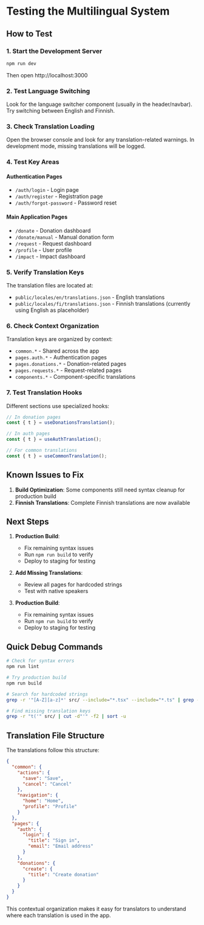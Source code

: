 # Testing the Multilingual System

## How to Test

### 1. Start the Development Server

```bash
npm run dev
```

Then open http://localhost:3000

### 2. Test Language Switching

Look for the language switcher component (usually in the header/navbar). Try switching between English and Finnish.

### 3. Check Translation Loading

Open the browser console and look for any translation-related warnings. In development mode, missing translations will be logged.

### 4. Test Key Areas

#### Authentication Pages

- `/auth/login` - Login page
- `/auth/register` - Registration page
- `/auth/forgot-password` - Password reset

#### Main Application Pages

- `/donate` - Donation dashboard
- `/donate/manual` - Manual donation form
- `/request` - Request dashboard
- `/profile` - User profile
- `/impact` - Impact dashboard

### 5. Verify Translation Keys

The translation files are located at:

- `public/locales/en/translations.json` - English translations
- `public/locales/fi/translations.json` - Finnish translations (currently using English as placeholder)

### 6. Check Context Organization

Translation keys are organized by context:

- `common.*` - Shared across the app
- `pages.auth.*` - Authentication pages
- `pages.donations.*` - Donation-related pages
- `pages.requests.*` - Request-related pages
- `components.*` - Component-specific translations

### 7. Test Translation Hooks

Different sections use specialized hooks:

```javascript
// In donation pages
const { t } = useDonationsTranslation();

// In auth pages
const { t } = useAuthTranslation();

// For common translations
const { t } = useCommonTranslation();
```

## Known Issues to Fix

1. **Build Optimization**: Some components still need syntax cleanup for production build
2. **Finnish Translations**: Complete Finnish translations are now available

## Next Steps

1. **Production Build**:
   - Fix remaining syntax issues
   - Run `npm run build` to verify
   - Deploy to staging for testing

2. **Add Missing Translations**:
   - Review all pages for hardcoded strings
   - Test with native speakers

3. **Production Build**:
   - Fix remaining syntax issues
   - Run `npm run build` to verify
   - Deploy to staging for testing

## Quick Debug Commands

```bash
# Check for syntax errors
npm run lint

# Try production build
npm run build

# Search for hardcoded strings
grep -r '"[A-Z][a-z]*' src/ --include="*.tsx" --include="*.ts" | grep -v "t("

# Find missing translation keys
grep -r "t('" src/ | cut -d"'" -f2 | sort -u
```

## Translation File Structure

The translations follow this structure:

```json
{
  "common": {
    "actions": {
      "save": "Save",
      "cancel": "Cancel"
    },
    "navigation": {
      "home": "Home",
      "profile": "Profile"
    }
  },
  "pages": {
    "auth": {
      "login": {
        "title": "Sign in",
        "email": "Email address"
      }
    },
    "donations": {
      "create": {
        "title": "Create donation"
      }
    }
  }
}
```

This contextual organization makes it easy for translators to understand where each translation is used in the app.
